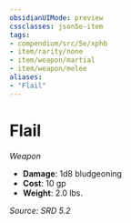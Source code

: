 ```yaml
---
obsidianUIMode: preview
cssclasses: json5e-item
tags:
- compendium/src/5e/xphb
- item/rarity/none
- item/weapon/martial
- item/weapon/melee
aliases: 
- "Flail"
---
```

# Flail
*Weapon*  

- **Damage**: 1d8 bludgeoning
- **Cost**: 10 gp
- **Weight**: 2.0 lbs.

*Source: SRD 5.2*